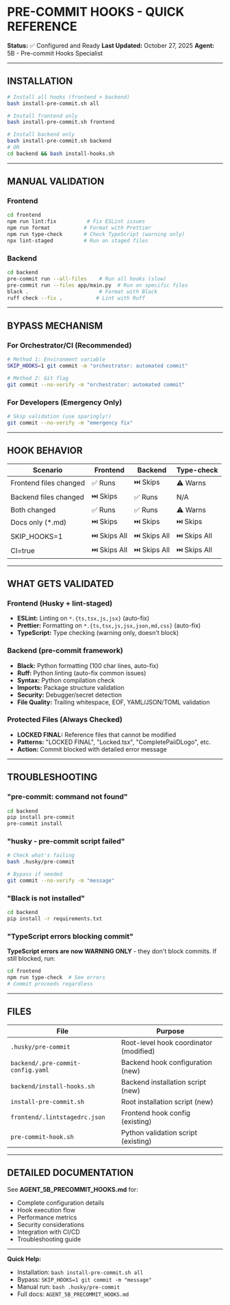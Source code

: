 # PRE-COMMIT HOOKS - QUICK REFERENCE

**Status:** ✅ Configured and Ready
**Last Updated:** October 27, 2025
**Agent:** 5B - Pre-commit Hooks Specialist

---

## INSTALLATION

```bash
# Install all hooks (frontend + backend)
bash install-pre-commit.sh all

# Install frontend only
bash install-pre-commit.sh frontend

# Install backend only
bash install-pre-commit.sh backend
# OR
cd backend && bash install-hooks.sh
```

---

## MANUAL VALIDATION

### Frontend
```bash
cd frontend
npm run lint:fix          # Fix ESLint issues
npm run format           # Format with Prettier
npm run type-check       # Check TypeScript (warning only)
npx lint-staged          # Run on staged files
```

### Backend
```bash
cd backend
pre-commit run --all-files    # Run all hooks (slow)
pre-commit run --files app/main.py  # Run on specific files
black .                       # Format with Black
ruff check --fix .           # Lint with Ruff
```

---

## BYPASS MECHANISM

### For Orchestrator/CI (Recommended)
```bash
# Method 1: Environment variable
SKIP_HOOKS=1 git commit -m "orchestrator: automated commit"

# Method 2: Git flag
git commit --no-verify -m "orchestrator: automated commit"
```

### For Developers (Emergency Only)
```bash
# Skip validation (use sparingly!)
git commit --no-verify -m "emergency fix"
```

---

## HOOK BEHAVIOR

| Scenario | Frontend | Backend | Type-check |
|----------|----------|---------|------------|
| Frontend files changed | ✅ Runs | ⏭️ Skips | ⚠️ Warns |
| Backend files changed | ⏭️ Skips | ✅ Runs | N/A |
| Both changed | ✅ Runs | ✅ Runs | ⚠️ Warns |
| Docs only (*.md) | ⏭️ Skips | ⏭️ Skips | ⏭️ Skips |
| SKIP_HOOKS=1 | ⏭️ Skips All | ⏭️ Skips All | ⏭️ Skips All |
| CI=true | ⏭️ Skips All | ⏭️ Skips All | ⏭️ Skips All |

---

## WHAT GETS VALIDATED

### Frontend (Husky + lint-staged)
- **ESLint:** Linting on `*.{ts,tsx,js,jsx}` (auto-fix)
- **Prettier:** Formatting on `*.{ts,tsx,js,jsx,json,md,css}` (auto-fix)
- **TypeScript:** Type checking (warning only, doesn't block)

### Backend (pre-commit framework)
- **Black:** Python formatting (100 char lines, auto-fix)
- **Ruff:** Python linting (auto-fix common issues)
- **Syntax:** Python compilation check
- **Imports:** Package structure validation
- **Security:** Debugger/secret detection
- **File Quality:** Trailing whitespace, EOF, YAML/JSON/TOML validation

### Protected Files (Always Checked)
- **LOCKED FINAL:** Reference files that cannot be modified
- **Patterns:** "LOCKED FINAL", "Locked.tsx", "CompletePaiiDLogo", etc.
- **Action:** Commit blocked with detailed error message

---

## TROUBLESHOOTING

### "pre-commit: command not found"
```bash
cd backend
pip install pre-commit
pre-commit install
```

### "husky - pre-commit script failed"
```bash
# Check what's failing
bash .husky/pre-commit

# Bypass if needed
git commit --no-verify -m "message"
```

### "Black is not installed"
```bash
cd backend
pip install -r requirements.txt
```

### "TypeScript errors blocking commit"
**TypeScript errors are now WARNING ONLY** - they don't block commits.
If still blocked, run:
```bash
cd frontend
npm run type-check  # See errors
# Commit proceeds regardless
```

---

## FILES

| File | Purpose |
|------|---------|
| `.husky/pre-commit` | Root-level hook coordinator (modified) |
| `backend/.pre-commit-config.yaml` | Backend hook configuration (new) |
| `backend/install-hooks.sh` | Backend installation script (new) |
| `install-pre-commit.sh` | Root installation script (new) |
| `frontend/.lintstagedrc.json` | Frontend hook config (existing) |
| `pre-commit-hook.sh` | Python validation script (existing) |

---

## DETAILED DOCUMENTATION

See **AGENT_5B_PRECOMMIT_HOOKS.md** for:
- Complete configuration details
- Hook execution flow
- Performance metrics
- Security considerations
- Integration with CI/CD
- Troubleshooting guide

---

**Quick Help:**
- Installation: `bash install-pre-commit.sh all`
- Bypass: `SKIP_HOOKS=1 git commit -m "message"`
- Manual run: `bash .husky/pre-commit`
- Full docs: `AGENT_5B_PRECOMMIT_HOOKS.md`
